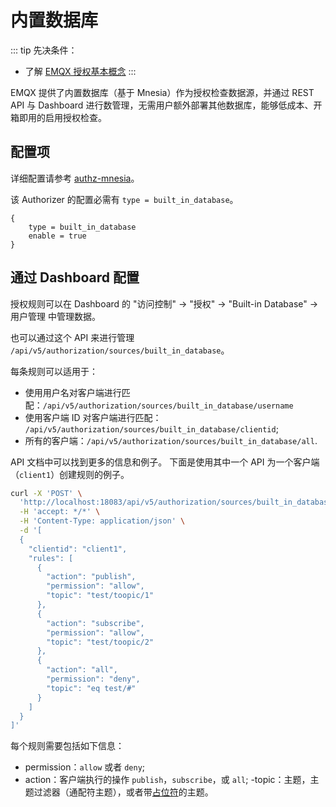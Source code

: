 # 内置数据库

::: tip
先决条件：

- 了解 [EMQX 授权基本概念](./authz.md)
:::

EMQX 提供了内置数据库（基于 Mnesia）作为授权检查数据源，并通过 REST API 与 Dashboard 进行数管理，无需用户额外部署其他数据库，能够低成本、开箱即用的启用授权检查。

## 配置项

详细配置请参考 [authz-mnesia](../../admin/cfg.md#authz-mnesia)。

该 Authorizer 的配置必需有 `type = built_in_database`。

```hocon
{
    type = built_in_database
    enable = true
}
```

## 通过 Dashboard 配置

授权规则可以在 Dashboard 的 "访问控制" -> "授权" -> "Built-in Database" -> 用户管理 中管理数据。

也可以通过这个 API 来进行管理 `/api/v5/authorization/sources/built_in_database`。

每条规则可以适用于：

- 使用用户名对客户端进行匹配：`/api/v5/authorization/sources/built_in_database/username`
- 使用客户端 ID 对客户端进行匹配： `/api/v5/authorization/sources/built_in_database/clientid`;
- 所有的客户端：`/api/v5/authorization/sources/built_in_database/all`.

API 文档中可以找到更多的信息和例子。
下面是使用其中一个 API 为一个客户端（`client1`）创建规则的例子。

```bash
curl -X 'POST' \
  'http://localhost:18083/api/v5/authorization/sources/built_in_database/clientid' \
  -H 'accept: */*' \
  -H 'Content-Type: application/json' \
  -d '[
  {
    "clientid": "client1",
    "rules": [
      {
        "action": "publish",
        "permission": "allow",
        "topic": "test/toopic/1"
      },
      {
        "action": "subscribe",
        "permission": "allow",
        "topic": "test/toopic/2"
      },
      {
        "action": "all",
        "permission": "deny",
        "topic": "eq test/#"
      }
    ]
  }
]'
```

每个规则需要包括如下信息：

- permission：`allow` 或者 `deny`;
- action：客户端执行的操作 `publish`，`subscribe`，或 `all`;
-topic：主题，主题过滤器（通配符主题），或者带[占位符](authz.md#主题占位符)的主题。
